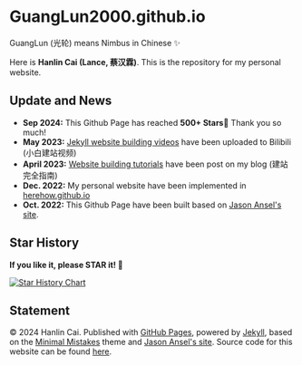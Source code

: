 # GuangLun2000.github.io

GuangLun (光轮) means Nimbus in Chinese ✨

Here is **Hanlin Cai (Lance, 蔡汉霖)**. This is the repository for my personal website.

## Update and News

- **Sep 2024:** This Github Page has reached **500+ Stars**🌟 Thank you so much!
- **May 2023:** [Jekyll website building videos](https://www.bilibili.com/video/BV1ja4y1G7tX/) have been uploaded to Bilibili (小白建站视频)
- **April 2023:** [Website building tutorials](https://herehow.github.io/blogs/web/) have been post on my blog (建站完全指南)
- **Dec. 2022:** My personal website have been implemented in [herehow.github.io](https://herehow.github.io)
- **Oct. 2022:** This Github Page have been built based on [Jason Ansel's site](https://github.com/jansel/jansel.github.io).

## Star History

**If you like it, please STAR it! 🥰**

[![Star History Chart](https://api.star-history.com/svg?repos=GuangLun2000/GuangLun2000.github.io&type=Date)](https://star-history.com/#GuangLun2000/GuangLun2000.github.io&Date)

## Statement

© 2024 Hanlin Cai. Published with [GitHub Pages](https://pages.github.com/), powered by [Jekyll](https://jekyllrb.com/), based on the [Minimal Mistakes](https://mademistakes.com/) theme and [Jason Ansel's site](https://github.com/jansel/jansel.github.io). Source code for this website can be found [here](https://github.com/GuangLun2000/GuangLun2000.github.io).
